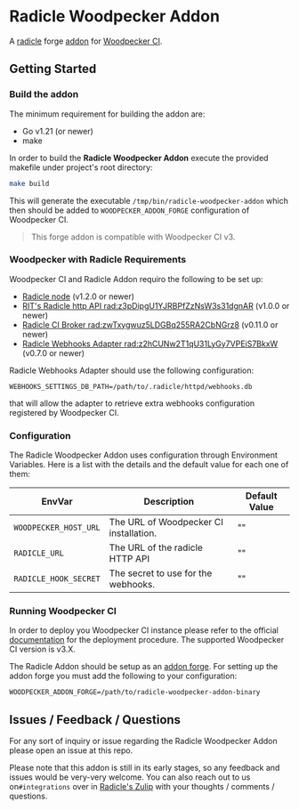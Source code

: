 # Radicle Woodpecker Addon

A [radicle](https://radicle.xyz/) forge [addon](https://woodpecker-ci.org/docs/administration/forges/addon) for [Woodpecker CI](https://woodpecker-ci.org/).

## Getting Started

### Build the addon

The minimum requirement for building the addon are:
- Go v1.21 (or newer)
- make

In order to build the **Radicle Woodpecker Addon** execute the provided makefile under project's root directory:
```bash
make build
```
This will generate the executable `/tmp/bin/radicle-woodpecker-addon` which then should be added to
`WOODPECKER_ADDON_FORGE` configuration of Woodpecker CI.

> This forge addon is compatible with Woodpecker CI v3.

### Woodpecker with Radicle Requirements

Woodpecker CI and Radicle Addon requiro the following to be set up:

* [Radicle node](https://radicle.xyz/) (v1.2.0 or newer)
* [RIT's Radicle http API rad:z3pDipgU1YJRBPfZzNsW3s31dgnAR](https://explorer.radicle.gr/nodes/seed.radicle.gr/rad:z3pDipgU1YJRBPfZzNsW3s31dgnAR) (v1.0.0 or newer)
* [Radicle CI Broker rad:zwTxygwuz5LDGBq255RA2CbNGrz8](https://app.radicle.xyz/nodes/seed.radicle.garden/rad:zwTxygwuz5LDGBq255RA2CbNGrz8) (v0.11.0 or newer)
* [Radicle Webhooks Adapter rad:z2hCUNw2T1qU31LyGy7VPEiS7BkxW](https://app.radicle.xyz/nodes/seed.radicle.garden/rad:z2hCUNw2T1qU31LyGy7VPEiS7BkxW) (v0.7.0 or newer)

Radicle Webhooks Adapter should use the following configuration:
```
WEBHOOKS_SETTINGS_DB_PATH=/path/to/.radicle/httpd/webhooks.db
```

that will allow the adapter to retrieve extra webhooks configuration registered by Woodpecker CI.

### Configuration

The Radicle Woodpecker Addon uses configuration through Environment Variables. Here is a list with the details and the
default value for each one of them:

| EnvVar                | Description                            | Default Value |
|-----------------------|----------------------------------------|---------------|
| `WOODPECKER_HOST_URL` | The URL of Woodpecker CI installation. | ""            |
| `RADICLE_URL`         | The URL of the radicle HTTP API        | ""            |
| `RADICLE_HOOK_SECRET` | The secret to use for the webhooks.    | ""            |

### Running Woodpecker CI

In order to deploy you Woodpecker CI instance please refer to the official 
[documentation](https://woodpecker-ci.org/docs/administration/getting-started) for the deployment procedure. 
The supported Woodpecker CI version is v3.X.

The Radicle Addon should be setup as an [addon forge](https://woodpecker-ci.org/docs/administration/forges/addon).
For setting up the addon forge you must add the following to your configuration:
```
WOODPECKER_ADDON_FORGE=/path/to/radicle-woodpecker-addon-binary
```

## Issues / Feedback / Questions

For any sort of inquiry or issue regarding the Radicle Woodpecker Addon please open an issue at this repo.

Please note that this addon is still in its early stages, so any feedback and issues would be very-very welcome. 
You can also reach out to us on`#integrations` over in [Radicle's Zulip](https://radicle.zulipchat.com) 
with your thoughts / comments / questions.
